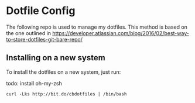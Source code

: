 # Dotfile Config

The following repo is used to manage my dotfiles. This method
is based on the one outlined in
https://developer.atlassian.com/blog/2016/02/best-way-to-store-dotfiles-git-bare-repo/

## Installing on a new system

To install the dotfiles on a new system, just run:

todo: install oh-my-zsh

```
curl -Lks http://bit.do/cbdotfiles | /bin/bash
```
